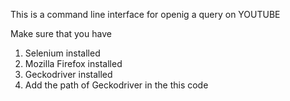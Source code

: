 This is a command line interface for openig a query on YOUTUBE

Make sure that you have 
1) Selenium installed 
2) Mozilla Firefox installed
3) Geckodriver installed
4) Add the path of Geckodriver in the this code 